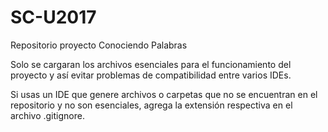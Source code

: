 # SC-U2017
Repositorio proyecto Conociendo Palabras

Solo se cargaran los archivos esenciales para el funcionamiento del proyecto y así evitar problemas de compatibilidad entre varios IDEs.

Si usas un IDE que genere archivos o carpetas que no se encuentran en el repositorio y no son esenciales, agrega la extensión respectiva en el archivo .gitignore.

